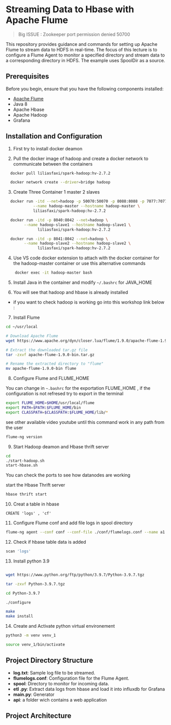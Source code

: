 # Streaming Data to Hbase with Apache Flume

> Big ISSUE : Zookeeper port permission denied 50700

This repository provides guidance and commands for setting up Apache Flume to stream data to HDFS in real-time. The focus of this lecture is to configure a Flume Agent to monitor a specified directory and stream data to a corresponding directory in HDFS. The example uses SpoolDir as a source.

## Prerequisites

Before you begin, ensure that you have the following components installed:

- [Apache Flume](https://flume.apache.org/)
- Java 8
- Apache Hbase
- Apache Hadoop
- Grafana

## Installation and Configuration


1. First try to install docker deamon 



2. Pull the docker image of hadoop and create a docker network to communicate between the containers

```bash
  docker pull liliasfaxi/spark-hadoop:hv-2.7.2
```

```bash
  docker network create --driver=bridge hadoop
```

3. Create Three Container 1 master 2 slaves 

```bash
  docker run -itd --net=hadoop -p 50070:50070 -p 8088:8088 -p 7077:7077 -p 16010:16010 \
            --name hadoop-master --hostname hadoop-master \
            liliasfaxi/spark-hadoop:hv-2.7.2

  docker run -itd -p 8040:8042 --net=hadoop \
        --name hadoop-slave1 --hostname hadoop-slave1 \
              liliasfaxi/spark-hadoop:hv-2.7.2

  docker run -itd -p 8041:8042 --net=hadoop \
        --name hadoop-slave2 --hostname hadoop-slave2 \
              liliasfaxi/spark-hadoop:hv-2.7.2
```


4. Use VS code docker extension to attach with the docker container for the hadoop-master container or use this alternative commands


```bash
    docker exec -it hadoop-master bash
```

5. Install Java in the container and modify  `~/.bashrc`  for JAVA_HOME 

6. You will see that hadoop and hbase is already installed 

 - if you want to check hadoop is working go into this workshop link below :

7. Install Flume

```bash
cd ~/usr/local

# Download Apache Flume
wget https://www.apache.org/dyn/closer.lua/flume/1.9.0/apache-flume-1.9.0-bin.tar.gz

# Extract the downloaded tar.gz file
tar -zxvf apache-flume-1.9.0-bin.tar.gz

# Rename the extracted directory to "flume"
mv apache-flume-1.9.0-bin flume
```

8. Configure Flume and FLUME_HOME

You can change in `~.bashrc` for the exportation FLUME_HOME , if the configuration is not refresed try to export in the terminal

```bash
export FLUME_HOME=$HOME/usr/local/flume
export PATH=$PATH:$FLUME_HOME/bin
export CLASSPATH=$CLASSPATH:$FLUME_HOME/lib/*
```

see other available video youtube until this command work in any path from the user

```bash
flume-ng version
```

9. Start Hadoop deamon and Hbase thrift server

```bash
cd
./start-hadoop.sh
start-hbase.sh
```

You can check the ports to see how datanodes are working

start the Hbase Thrift server

```bash
hbase thrift start
```

10. Creat a table in hbase

```hbase
CREATE 'logs' , 'cf'
```

11. Configure Flume conf and add file logs in spool directory

```bash
flume-ng agent --conf conf --conf-file ./conf/flumelogs.conf --name a1 -Dflume.root.logger=INFO,console
```

12. Check if hbase table data is added

```bash
scan 'logs'
```

13. Install python 3.9

```bash

wget https://www.python.org/ftp/python/3.9.7/Python-3.9.7.tgz

tar -zxvf Python-3.9.7.tgz

cd Python-3.9.7

./configure

make
make install

```

14. Create and Activate python virtual environement

```bash
python3 -m venv venv_1

source venv_1/bin/activate
```


## Project Directory Structure

- **log.txt**: Sample log file to be streamed.
- **flumelogs.conf**: Configuration file for the Flume Agent.
- **spool**: Directory to monitor for incoming data.
- **etl .py**: Extract data logs from hbase and load it into influxdb for Grafana
- **main.py**:  Generator
- **api**: a folder wich contains a web application


## Project Architecture

